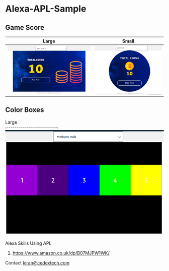 # Alexa-APL-Sample

## Game Score

Large                      |  Small
:-------------------------:|:-------------------------:
![](https://raw.githubusercontent.com/cedextech/Alexa-APL-Sample/master/Game%20Score/screen-01.png)  |  ![](https://github.com/cedextech/Alexa-APL-Sample/blob/master/Game%20Score/screen-02.png)

## Color Boxes

Large                      
:-------------------------:
![](https://github.com/cedextech/Alexa-APL-Sample/blob/master/Color%20Boxes/screen-01.png)

Alexa Skills Using APL
1. https://www.amazon.co.uk/dp/B07MJPW1WK/

Contact kiran@cedextech.com

